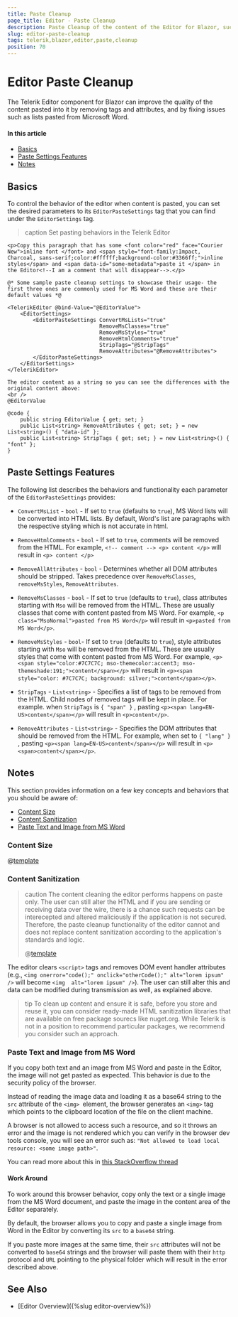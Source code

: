 ```yaml
---
title: Paste Cleanup
page_title: Editor - Paste Cleanup
description: Paste Cleanup of the content of the Editor for Blazor, such as from MS Word.
slug: editor-paste-cleanup
tags: telerik,blazor,editor,paste,cleanup
position: 70
---
```


# Editor Paste Cleanup

The Telerik Editor component for Blazor can improve the quality of the content pasted into it by removing tags and attributes, and by fixing issues such as lists pasted from Microsoft Word.

#### In this article


* [Basics](#basics)
* [Paste Settings Features](#paste-settings-features)
* [Notes](#notes)


## Basics

To control the behavior of the editor when content is pasted, you can set the desired parameters to its `EditorPasteSettings` tag that you can find under the `EditorSettings` tag.

>caption Set pasting behaviors in the Telerik Editor

````CSHTML
<p>Copy this paragraph that has some <font color="red" face="Courier New">inline font </font> and <span style="font-family:Impact, Charcoal, sans-serif;color:#ffffff;background-color:#3366ff;">inline styles</span> and <span data-id="some-metadata">paste it </span> in the Editor<!--I am a comment that will disappear-->.</p>

@* Some sample paste cleanup settings to showcase their usage- the first three ones are commonly used for MS Word and these are their default values *@

<TelerikEditor @bind-Value="@EditorValue">
    <EditorSettings>
        <EditorPasteSettings ConvertMsLists="true"
                             RemoveMsClasses="true"
                             RemoveMsStyles="true"
                             RemoveHtmlComments="true"
                             StripTags="@StripTags"
                             RemoveAttributes="@RemoveAttributes">
        </EditorPasteSettings>
    </EditorSettings>
</TelerikEditor>

The editor content as a string so you can see the differences with the original content above:
<br />
@EditorValue

@code {
    public string EditorValue { get; set; }
    public List<string> RemoveAttributes { get; set; } = new List<string>() { "data-id" };
    public List<string> StripTags { get; set; } = new List<string>() { "font" };
}
````

## Paste Settings Features

The following list describes the behaviors and functionality each parameter of the `EditorPasteSettings` provides:

* `ConvertMsList` - `bool` - If set to `true` (defaults to `true`), MS Word lists will be converted into HTML lists. By default, Word's list are paragraphs with the respective styling which is not accurate in html.

* `RemoveHtmlComments` - `bool` - If set to `true`, comments will be removed from the HTML.
For example, `<!-- comment --> <p> content </p>` will result in `<p> content </p>`

* `RemoveAllAttributes` - `bool` - Determines whether all DOM attributes should be stripped. Takes precedence over `RemoveMsClasses`, `removeMsStyles`, `RemoveAttributes`.

* `RemoveMsClasses` - `bool` - If set to `true` (defaults to `true`), class attributes starting with `Mso` will be removed from the HTML. These are usually classes that come with content pasted from MS Word. For example,  `<p class="MsoNormal">pasted from MS Word</p>` will result in `<p>pasted from MS Word</p>`.

* `RemoveMsStyles` - `bool`- If set to `true` (defaults to `true`), style attributes starting with `Mso` will be removed from the HTML. These are usually styles that come with content pasted from MS Word. For example, `<p><span style="color:#7C7C7C; mso-themecolor:accent3; mso-themeshade:191;">content</span></p>` will result in `<p><span style="color: #7C7C7C; background: silver;">content</span></p>`.

* `StripTags` - `List<string>` - Specifies a list of tags to be removed from the HTML. Child nodes of removed tags will be kept in place. For example. when `StripTags` is `{ "span" }` , pasting `<p><span lang=EN-US>content</span></p>` will result in `<p>content</p>`.

* `RemoveAttributes` - `List<string>` - Specifies the DOM attributes that should be removed from the HTML. For example, when set to `{ "lang" }` , pasting `<p><span lang=EN-US>content</span></p>` will result in `<p><span>content</span></p>`.



## Notes

This section provides information on a few key concepts and behaviors that you should be aware of:

* [Content Size](#content-size)
* [Content Sanitization](#content-sanitization)
* [Paste Text and Image from MS Word](#paste-text-and-image-from-ms-word)


### Content Size
@[template](/_contentTemplates/editor/general.md#content-size-signalr)

### Content Sanitization

>caution The content cleaning the editor performs happens on paste only. The user can still alter the HTML and if you are sending or receiving data over the wire, there is a chance such requests can be interecepted and altered maliciously if the application is not secured. Therefore, the paste cleanup functionality of the editor cannot and does not replace content sanitization according to the application's standards and logic.
>
> @[template](/_contentTemplates/editor/general.md#app-must-sanitize-content)


The editor clears `<script>` tags and removes DOM event handler attributes (e.g., `<img onerror="code();" onclick="otherCode();" alt="lorem ipsum" />` will become `<img  alt="lorem ipsum" />`). The user can still alter this and data can be modified during transmission as well, as explained above.

>tip To clean up content and ensure it is safe, before you store and reuse it, you can consider ready-made HTML sanitization libraries that are available on free package sourecs like nuget.org. While Telerik is not in a position to recommend particular packages, we recommend you consider such an approach.

### Paste Text and Image from MS Word

If you copy both text and an image from MS Word and paste in the Editor, the image will not get pasted as expected. This behavior is due to the security policy of the browser.

Instead of reading the image data and loading it as a base64 string to the `src` attribute of the `<img> `element, the browser generates an `<img>` tag which points to the clipboard location of the file on the client machine.

A browser is not allowed to access such a resource, and so it throws an error and the image is not rendered which you can verify in the browser dev tools console, you will see an error such as: `"Not allowed to load local resource: <some image path>"`. 

You can read more about this in <a href="https://stackoverflow.com/questions/39007243/cannot-open-local-file-chrome-not-allowed-to-load-local-resource" target="_blank">this StackOverflow thread</a>

#### Work Around

To work around this browser behavior, copy only the text or a single image from the MS Word document, and paste the image in the content area of the Editor separately. 

By default, the browser allows you to copy and paste a single image from Word in the Editor by converting its `src` to a `base64` string. 

If you paste more images at the same time, their `src` attributes will not be converted to `base64` strings and the browser will paste them with their `http` protocol and `URL` pointing to the physical folder which will result in the error described above.

## See Also

  * [Editor Overview]({%slug editor-overview%})
